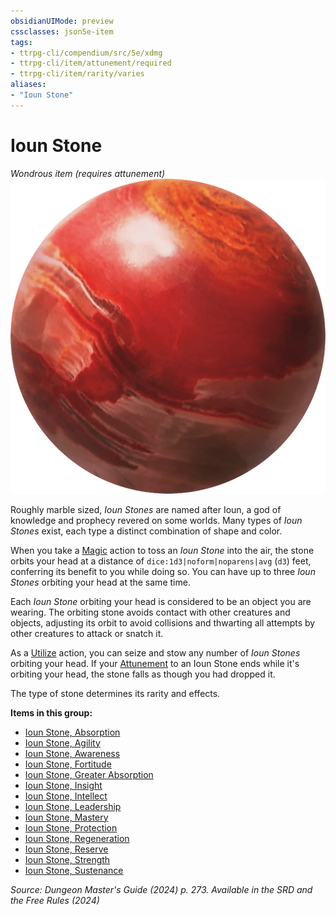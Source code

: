 ```yaml
---
obsidianUIMode: preview
cssclasses: json5e-item
tags:
- ttrpg-cli/compendium/src/5e/xdmg
- ttrpg-cli/item/attunement/required
- ttrpg-cli/item/rarity/varies
aliases: 
- "Ioun Stone"
---
```

# Ioun Stone
*Wondrous item (requires attunement)*  
![](Інструменти%20ДМ/CLI/items/img/ioun-stone.webp#right)


Roughly marble sized, *Ioun Stones* are named after Ioun, a god of knowledge and prophecy revered on some worlds. Many types of *Ioun Stones* exist, each type a distinct combination of shape and color.

When you take a [Magic](Інструменти%20ДМ/CLI/rules/actions.md#Magic) action to toss an *Ioun Stone* into the air, the stone orbits your head at a distance of `dice:1d3|noform|noparens|avg` (`d3`) feet, conferring its benefit to you while doing so. You can have up to three *Ioun Stones* orbiting your head at the same time.

Each *Ioun Stone* orbiting your head is considered to be an object you are wearing. The orbiting stone avoids contact with other creatures and objects, adjusting its orbit to avoid collisions and thwarting all attempts by other creatures to attack or snatch it.

As a [Utilize](Інструменти%20ДМ/CLI/rules/actions.md#Utilize) action, you can seize and stow any number of *Ioun Stones* orbiting your head. If your [Attunement](Інструменти%20ДМ/CLI/rules/variant-rules/attunement-xphb.md) to an Ioun Stone ends while it's orbiting your head, the stone falls as though you had dropped it.

The type of stone determines its rarity and effects.

**Items in this group:**

- [Ioun Stone, Absorption](Інструменти%20ДМ/CLI/items/ioun-stone-absorption-xdmg.md)
- [Ioun Stone, Agility](Інструменти%20ДМ/CLI/items/ioun-stone-agility-xdmg.md)
- [Ioun Stone, Awareness](Інструменти%20ДМ/CLI/items/ioun-stone-awareness-xdmg.md)
- [Ioun Stone, Fortitude](Інструменти%20ДМ/CLI/items/ioun-stone-fortitude-xdmg.md)
- [Ioun Stone, Greater Absorption](Інструменти%20ДМ/CLI/items/ioun-stone-greater-absorption-xdmg.md)
- [Ioun Stone, Insight](Інструменти%20ДМ/CLI/items/ioun-stone-insight-xdmg.md)
- [Ioun Stone, Intellect](Інструменти%20ДМ/CLI/items/ioun-stone-intellect-xdmg.md)
- [Ioun Stone, Leadership](Інструменти%20ДМ/CLI/items/ioun-stone-leadership-xdmg.md)
- [Ioun Stone, Mastery](Інструменти%20ДМ/CLI/items/ioun-stone-mastery-xdmg.md)
- [Ioun Stone, Protection](Інструменти%20ДМ/CLI/items/ioun-stone-protection-xdmg.md)
- [Ioun Stone, Regeneration](Інструменти%20ДМ/CLI/items/ioun-stone-regeneration-xdmg.md)
- [Ioun Stone, Reserve](Інструменти%20ДМ/CLI/items/ioun-stone-reserve-xdmg.md)
- [Ioun Stone, Strength](Інструменти%20ДМ/CLI/items/ioun-stone-strength-xdmg.md)
- [Ioun Stone, Sustenance](Інструменти%20ДМ/CLI/items/ioun-stone-sustenance-xdmg.md)

*Source: Dungeon Master's Guide (2024) p. 273. Available in the <span title='Systems Reference Document (5.2)'>SRD</span> and the Free Rules (2024)*
